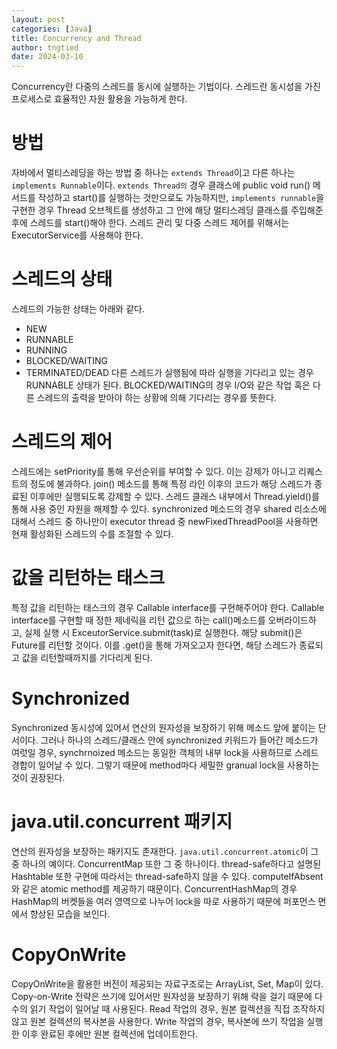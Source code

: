 ```yaml
---
layout: post
categories: [Java]
title: Concurrency and Thread
author: tngtied
date: 2024-03-10
---
```


Concurrency란 다중의 스레드를 동시에 실행하는 기법이다. 스레드란 동시성을 가진 프로세스로 효율적인 자원 활용을 가능하게 한다.

# 방법

자바에서 멀티스레딩을 하는 방법 중 하나는 `extends Thread`이고 다른 하나는 `implements Runnable`이다.
`extends Thread의` 경우 클래스에 public void run() 메서드를 작성하고 start()를 실행하는 것만으로도 가능하지만, `implements runnable`을 구현한 경우 Thread 오브젝트를 생성하고 그 안에 해당 멀티스레딩 클래스를 주입해준 후에 스레드를 start()해야 한다.
스레드 관리 및 다중 스레드 제어를 위해서는 ExecutorService를 사용해야 한다.

# 스레드의 상태

스레드의 가능한 상태는 아래와 같다.

- NEW
- RUNNABLE
- RUNNING
- BLOCKED/WAITING
- TERMINATED/DEAD
  다른 스레드가 실행됨에 따라 실행을 기다리고 있는 경우 RUNNABLE 상태가 된다. BLOCKED/WAITING의 경우 I/O와 같은 작업 혹은 다른 스레드의 출력을 받아야 하는 상황에 의해 기다리는 경우를 뜻한다.

# 스레드의 제어

스레드에는 setPriority를 통해 우선순위를 부여할 수 있다. 이는 강제가 아니고 리퀘스트의 정도에 불과하다.
join() 메소드를 통해 특정 라인 이후의 코드가 해당 스레드가 종료된 이후에만 실행되도록 강제할 수 있다.
스레드 클래스 내부에서 Thread.yield()를 통해 사용 중인 자원을 해제할 수 있다.
synchronized 메소드의 경우 shared 리소스에 대해서 스레드 중 하나만이
executor thread 중 newFixedThreadPool을 사용하면 현재 활성화된 스레드의 수를 조절할 수 있다.

# 값을 리턴하는 태스크

특정 값을 리턴하는 태스크의 경우 Callable interface를 구현해주어야 한다. Callable interface를 구현할 때 정한 제네릭을 리턴 값으로 하는 call()메소드를 오버라이드하고, 실제 실행 시 ExceutorService.submit(task)로 실행한다. 해당 submit()은 Future<T>를 리턴할 것이다. 이를 .get()을 통해 가져오고자 한다면, 해당 스레드가 종료되고 값을 리턴할때까지를 기다리게 된다.

# Synchronized

Synchronized 동시성에 있어서 연산의 원자성을 보장하기 위해 메소드 앞에 붙이는 단서이다. 그러나 하나의 스레드/클래스 안에 synchronized 키워드가 들어간 메소드가 여럿일 경우, synchrnoized 메소드는 동일한 객체의 내부 lock을 사용하므로 스레드 경합이 일어날 수 있다. 그렇기 때문에 method마다 세밀한 granual lock을 사용하는 것이 권장된다.

# java.util.concurrent 패키지

연산의 원자성을 보장하는 패키지도 존재한다. `java.util.concurrent.atomic`이 그 중 하나의 예이다. ConcurrentMap 또한 그 중 하나이다. thread-safe하다고 설명된 Hashtable 또한 구현에 따라서는 thread-safe하지 않을 수 있다. computeIfAbsent와 같은 atomic method를 제공하기 때문이다.
ConcurrentHashMap의 경우 HashMap의 버켓들을 여러 영역으로 나누어 lock을 따로 사용하기 때문에 퍼포먼스 면에서 향상된 모습을 보인다.

# CopyOnWrite

CopyOnWrite을 활용한 버전이 제공되는 자료구조로는 ArrayList, Set, Map이 있다. Copy-on-Write 전략은 쓰기에 있어서만 원자성을 보장하기 위해 락을 걸기 때문에 다수의 읽기 작업이 일어날 때 사용된다.
Read 작업의 경우, 원본 컬렉션을 직접 조작하지 않고 원본 컬렉션의 복사본을 사용한다.
Write 작업의 경우, 복사본에 쓰기 작업을 실행한 이후 완료된 후에만 원본 컬렉션에 업데이트한다.
